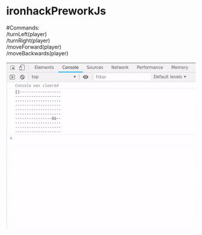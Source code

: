 # ironhackPreworkJs

#Commands: <br>
  /turnLeft(player)<br>
  /turnRight(player)<br>
  /moveForward(player)<br>
  /moveBackwards(player)<br>
<br>
![alt text](https://github.com/franlol/ironhackPreworkJs/blob/master/mars-rover.gif?raw=true)

